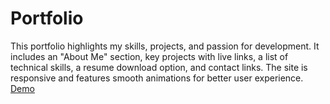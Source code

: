 # Portfolio
This portfolio highlights my skills, projects, and passion for development. It includes an "About Me" section, key projects with live links, a list of technical skills, a resume download option, and contact links. The site is responsive and features smooth animations for better user experience.
[Demo ](http://127.0.0.1:5500/index.html?#contact)
